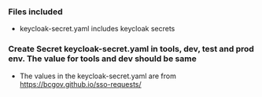 ### Files included

- keycloak-secret.yaml includes keycloak secrets

### Create Secret keycloak-secret.yaml in tools, dev, test and prod env. The value for tools and dev should be same

- The values in the keycloak-secret.yaml are from https://bcgov.github.io/sso-requests/
